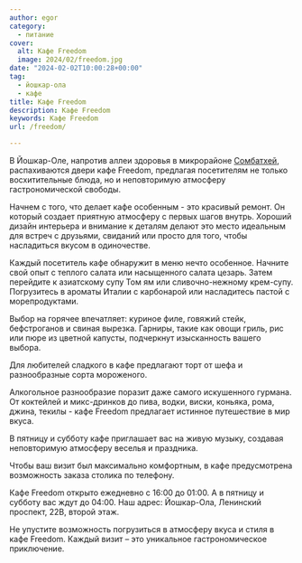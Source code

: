 ```yaml
---
author: egor
category:
  - питание
cover:
  alt: Кафе Freedom
  image: 2024/02/freedom.jpg
date: "2024-02-02T10:00:28+00:00"
tag:
  - йошкар-ола
  - кафе
title: Кафе Freedom
description: Кафе Freedom
keywords: Кафе Freedom
url: /freedom/

---
```

В Йошкар-Оле, напротив аллеи здоровья в микрорайоне [Сомбатхей](/sombathej/), распахиваются двери кафе Freedom, предлагая посетителям не только восхитительные блюда, но и неповторимую атмосферу гастрономической свободы.

Начнем с того, что делает кафе особенным \- это красивый ремонт. Он который создает приятную атмосферу с первых шагов внутрь. Хороший дизайн интерьера и внимание к деталям делают это место идеальным для встреч с друзьями, свиданий или просто для того, чтобы насладиться вкусом в одиночестве.

Каждый посетитель кафе обнаружит в меню нечто особенное. Начните свой опыт с теплого салата или насыщенного салата цезарь. Затем перейдите к азиатскому супу Том ям или сливочно\-нежному крем\-супу. Погрузитесь в ароматы Италии с карбонарой или насладитесь пастой с морепродуктами.

Выбор на горячее впечатляет: куриное филе, говяжий стейк, бефстроганов и свиная вырезка. Гарниры, такие как овощи гриль, рис или пюре из цветной капусты, подчеркнут изысканность вашего выбора.

Для любителей сладкого в кафе предлагают торт от шефа и разнообразные сорта мороженого.

Алкогольное разнообразие поразит даже самого искушенного гурмана. От коктейлей и микс\-дринков до пива, водки, виски, коньяка, рома, джина, текилы \- кафе Freedom предлагает истинное путешествие в мир вкуса.

В пятницу и субботу кафе приглашает вас на живую музыку, создавая неповторимую атмосферу веселья и праздника.

Чтобы ваш визит был максимально комфортным, в кафе предусмотрена возможность заказа столика по телефону.

Кафе Freedom открыто ежедневно с 16:00 до 01:00. А в пятницу и субботу вас ждут до 04:00. Наш адрес: Йошкар-Ола, Ленинский проспект, 22В, второй этаж.

Не упустите возможность погрузиться в атмосферу вкуса и стиля в кафе Freedom. Каждый визит – это уникальное гастрономическое приключение.
